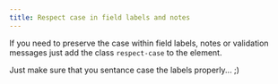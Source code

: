 ```yaml
---
title: Respect case in field labels and notes
---
```


If you need to preserve the case within field labels, notes or validation messages just add the class `respect-case` to the element.

Just make sure that you sentance case the labels properly... ;)